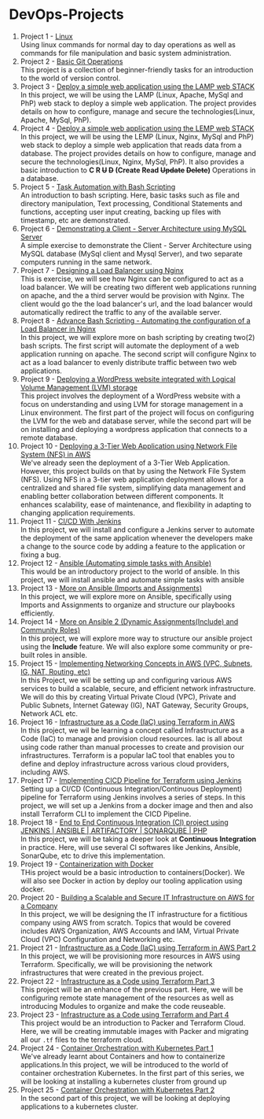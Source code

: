 # DevOps-Projects

1. Project 1 - [Linux](https://github.com/iamYole/DIO-Projects/blob/main/Project%201%20-%20Linux%20Commands/README.md)  
   Using linux commands for normal day to day operations as well as commands for file manipulation and basic system administration.
2. Project 2 - [Basic Git Operations](https://github.com/iamYole/DIO-Projects/blob/main/Project%202%20-%20Basic%20Git%20Operations/README.md)  
   This project is a collection of beginner-friendly tasks for an introduction to the world of version control.
3. Project 3 - [Deploy a simple web application using the LAMP web STACK ](<https://github.com/iamYole/DIO-Projects/blob/main/Project%203%20-%20LAMP(Linux%2C%20Apache%2C%20MySql%2C%20PhP)%20Stack/README.md>)  
   In this project, we will be using the LAMP (Linux, Apache, MySql and PhP) web stack to deploy a simple web application. The project provides details on how to configure, manage and secure the technologies(Linux, Apache, MySql, PhP).
4. Project 4 - [Deploy a simple web application using the LEMP web STACK](<https://github.com/iamYole/DIO-Projects/blob/main/Project%204%20-%20LEMP%20(Linux%2C%20Nginx%2C%20MySql%2C%20PhP)%20Stack/README.md>)  
   In this project, we will be using the LEMP (Linux, Nginx, MySql and PhP) web stack to deploy a simple web application that reads data from a database. The project provides details on how to configure, manage and secure the technologies(Linux, Nginx, MySql, PhP). It also provides a basic introduction to **C R ~~U~~ ~~D~~ (Create Read ~~Update~~ ~~Delete~~)** Operations in a database.
5. Project 5 - [Task Automation with Bash Scripting](https://github.com/iamYole/DIO-Projects/blob/main/Project%205%20-%20Task%20Automation%20with%20Bash%20Scripts/README.md)  
   An introduction to bash scripting. Here, basic tasks such as file and directory manipulation, Text processing, Conditional Statements and functions, accepting user input creating, backing up files with timestamp, etc are demonstrated.
6. Project 6 - [Demonstrating a Client - Server Architecture using MySQL Server](https://github.com/iamYole/DIO-Projects/blob/main/Project%206%20-%20Demonstrating%20a%20Client%20-%20Server%20Architecture%20using%20MySQL%20Server/README.md)  
   A simple exercise to demonstrate the Client - Server Architecture using MySQL database (MySql client and Mysql Server), and two separate computers running in the same network.
7. Project 7 - [Designing a Load Balancer using Nginx](https://github.com/iamYole/DIO-Projects/blob/main/Project%207%20-%20Designing%20a%20Load%20Balancer%20using%20Nginx/README.md)  
   This is exercise, we will see how Nginx can be configured to act as a load balancer. We will be creating two different web applications running on apache, and the a third server would be provision with Nginx. The client would go the the load balancer's url, and the load balancer would automatically redirect the traffic to any of the available server.
8. Project 8 - [Advance Bash Scripting - Automating the configuration of a Load Balancer in Nginx](https://github.com/iamYole/DIO-Projects/blob/main/Project%208%20-%20Bash%20Scripting%20-%20Automating%20a%20LoadBalncer%20Configuration/README.md)  
   In this project, we will explore more on bash scripting by creating two(2) bash scripts. The first script will automate the deployment of a web application running on apache. The second script will configure Nginx to act as a load balancer to evenly distribute traffic between two web applications.
9. Project 9 - [Deploying a WordPress website integrated with Logical Volume Management (LVM) storage](<https://github.com/iamYole/DIO-Projects/blob/main/Project%209%20-%20Deploying%20a%20WordPress%20website%20integrated%20with%20Logical%20Volume%20Management%20(LVM)%20storage/README.md>)  
   This project involves the deployment of a WordPress website with a focus on understanding and using LVM for storage management in a Linux environment. The first part of the project will focus on configuring the LVM for the web and database server, while the second part will be on installing and deploying a wordpress application that connects to a remote database.
10. Project 10 - [Deploying a 3-Tier Web Application using Network File System (NFS) in AWS](https://github.com/iamYole/DIO-Projects/blob/main/Project%2010%20-%20Deploying%20a%203%20Tier%20Web%20Application%20using%20NFS%20Storage/README.md)  
    We've already seen the deployment of a 3-Tier Web Application. However, this project builds on that by using the Network File System (NFS). Using NFS in a 3-tier web application deployment allows for a centralized and shared file system, simplifying data management and enabling better collaboration between different components. It enhances scalability, ease of maintenance, and flexibility in adapting to changing application requirements.
11. Project 11 - [CI/CD With Jenkins](https://github.com/iamYole/DIO-Projects/blob/main/Project%2011%20-%20CI%20CD%20With%20Jenkins/README.md)  
    In this project, we will install and configure a Jenkins server to automate the deployment of the same application whenever the developers make a change to the source code by adding a feature to the application or fixing a bug.
12. Project 12 - [Ansible (Automating simple tasks with Ansible)](https://github.com/iamYole/DIO-Projects/blob/main/Project%2012%20-%20Automating%20simple%20tasks%20with%20Ansible/README.md)  
    This would be an introductory project to the world of ansible. In this project, we will install ansible and automate simple tasks with ansible
13. Project 13 - [More on Ansible (Imports and Assignments)](<https://github.com/iamYole/DIO-Projects/blob/main/Project%2013%20-%20More%20on%20Ansible%20(Imports%20and%20Assignments)/README.md>)  
    In this project, we will explore more on Ansible, specifically using Imports and Assignments to organize and structure our playbooks efficiently.
14. Project 14 - [More on Ansible 2 (Dynamic Assignments(Include) and Community Roles)](<https://github.com/iamYole/DIO-Projects/blob/main/Project%2014%20-%20More%20on%20Asible%202%20(Include%20and%20Coomunity%20Roles)/README.md>)  
    In this project, we will explore more way to structure our ansible project using the **Include** feature. We will also explore some community or pre-built roles in ansible.
15. Project 15 - [Implementing Networking Concepts in AWS (VPC, Subnets, IG, NAT, Routing, etc)](https://github.com/iamYole/DIO-Projects/blob/main/Project%2015%20-%20Networking%20in%20AWS/README.md)  
    In this Project, we will be setting up and configuring various AWS services to build a scalable, secure, and efficient network infrastructure. We will do this by creating Virtual Private Cloud (VPC), Private and Public Subnets, Internet Gateway (IG), NAT Gateway, Security Groups, Network ACL etc.
16. Project 16 - [Infrastructure as a Code (IaC) using Terraform in AWS](https://github.com/iamYole/DIO-Projects/blob/main/Project%2016%20-%20Infrastructure%20as%20a%20Code%20using%20Terraform/README.md)  
    In this project, we wil be learning a concept called Infrastructure as a Code (IaC) to manage and provision cloud resources. Iac is all about using code rather than manual processes to create and provision our infrastructures. Terraform is a popular IaC tool that enables you to define and deploy infrastructure across various cloud providers, including AWS.
17. Project 17 - [Implementing CICD Pipeline for Terraform using Jenkins](https://github.com/iamYole/DIO-Projects/blob/main/Project%2017%20-%20Implementing%20CICD%20Pipeline%20for%20Terraform%20using%20Jenkins/README.md)  
    Setting up a CI/CD (Continuous Integration/Continuous Deployment) pipeline for Terraform using Jenkins involves a series of steps. In this project, we will set up a Jenkins from a docker image and then and also install Terraform CLI to implement the CICD Pipeline.
18. Project 18 - [End to End Continuous Integration (CI) project using JENKINS | ANSIBLE | ARTIFACTORY | SONARQUBE | PHP](https://github.com/iamYole/DIO-Projects/tree/main/Project%2018%20-%20End%20to%20End%20Continous%20Intergration%20Project#readme)  
    In this project, we will be taking a deeper look at **Continuous Integration** in practice. Here, will use several CI softwares like Jenkins, Ansible, SonarQube, etc to drive this implementation.
19. Project 19 - [Containerization with Docker](https://github.com/iamYole/DIO-DevOps-Projects/blob/main/Project%2019%20-%20Containerization/README.md)  
    THis project would be a basic introduction to containers(Docker). We will also see Docker in action by deploy our tooling application using docker.
20. Project 20 - [Building a Scalable and Secure IT Infrastructure on AWS for a Company](https://github.com/iamYole/DIO-DevOps-Projects/blob/main/Project%2020%20-%20Building%20a%20Scalable%20and%20Secure%20IT%20Infrastructure%20on%20AWS/README.md)  
    In this project, we will be designing the IT infrastructure for a fictitious company using AWS from scratch. Topics that would be covered includes AWS Organization, AWS Accounts and IAM, Virtual Private Cloud (VPC) Configuration and Networking etc.
21. Project 21 - [Infrastructure as a Code (IaC) using Terraform in AWS Part 2](https://github.com/iamYole/DIO-DevOps-Projects/blob/main/Project%2021%20-%20Infrastructure%20as%20a%20Code%20using%20Terraform%20Part%202/README.md)  
    In this project, we will be provisioning more resources in AWS using Terraform. Specifically, we will be provisioning the network infrastructures that were created in the previous project.
22. Project 22 - [Infrastructure as a Code using Terraform Part 3](https://github.com/iamYole/DIO-DevOps-Projects/blob/main/Project%2022%20-%20Infrastructure%20as%20a%20Code%20using%20Terraform%20Part%203/README.md)  
    This project will be an enhance of the previous part. Here, we will be configuring remote state management of the resources as well as introducing Modules to organize and make the code reuseable.
23. Project 23 - [Infrastructure as a Code using Terraform and Part 4](https://github.com/iamYole/DIO-DevOps-Projects/blob/main/Project%2023%20-%20Infrastructure%20as%20a%20Code%20using%20Terraform%20Part%204/README.md)  
    This project would be an introduction to Packer and Terraform Cloud. Here, we will be creating immutable images with Packer and migrating all our `.tf` files to the terraform cloud.
24. Project 24 - [Container Orchestration with Kubernetes Part 1](https://github.com/iamYole/DIO-DevOps-Projects/blob/main/Project%2024%20-%20Container%20Orchestration%20with%20Kuburnetes%20Part%201/README.md)  
    We've already learnt about Containers and how to containerize applications.In this project, we will be introduced to the world of container orchestration Kubernetes. In the first part of this series, we will be looking at installing a kubernetes cluster from ground up
25. Project 25 - [Container Orchestration with Kubernetes Part 2]()  
    In the second part of this project, we will be looking at deploying applications to a kubernetes cluster.
